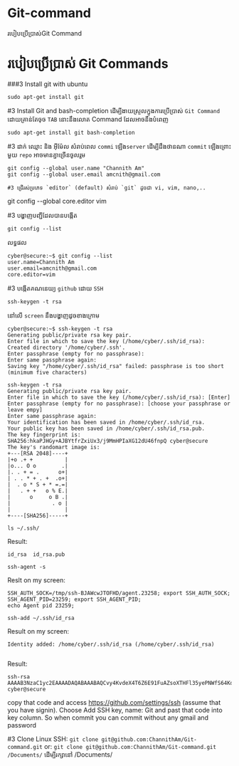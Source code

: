 # Git-command
របៀបប្រើប្រាស់Git Command
# របៀបប្រើប្រាស់ Git Commands
###3 Install git with ubuntu
```
sudo apt-get install git
```

#3 Install Git and bash-completion ដើម្បីងាយស្រួលក្នុងការប្រើប្រាស់ `​Git Command`​
ដោយគ្រាន់តែចុច `TAB`​ នោះនឹងលោត Command ដែលអាចនឹងបំពេញ
```
sudo apt-get install git bash-completion
```

#3 ដាក់ ឈ្មោះ និង អុីម៉ែល សំរាប់ពេល `commi`​ ឡើង​ `server` ដើម្បីដឹងថានណា `commit` 
ឡើងព្រោះមួយ `repo`​ អាចមានគ្នាច្រើនចូលរួម
```
git config --global user.name "Channith Am"
git config --global user.email amcnith@gmail.com

#3 ជ្រើរស់ប្រភេទ `editor`​​​ (default) សំរាប់ `git` ដូចជា vi, vim, nano,..
```
git config --global core.editor vim

#3​ បង្ហាញបញ្ជីដែលបានបង្កើត
```
git config --list
```
លទ្ធផល
```
cyber@secure:~$ git config --list
user.name=Channith Am
user.email=amcnith@gmail.com
core.editor=vim
```
#3 បង្កើតគណនេយ្យ `github` ដោយ `SSH`
```
ssh-keygen -t rsa
```
នៅលើ `screen` នឹងបង្ហាញដូចខាងក្រោម
```
cyber@secure:~$ ssh-keygen -t rsa
Generating public/private rsa key pair.
Enter file in which to save the key (/home/cyber/.ssh/id_rsa): 
Created directory '/home/cyber/.ssh'.
Enter passphrase (empty for no passphrase): 
Enter same passphrase again: 
Saving key "/home/cyber/.ssh/id_rsa" failed: passphrase is too short (minimum five characters)

ssh-keygen -t rsa
Generating public/private rsa key pair.
Enter file in which to save the key (/home/cyber/.ssh/id_rsa): [Enter] 
Enter passphrase (empty for no passphrase): [choose your passphrase or leave empy]
Enter same passphrase again: 
Your identification has been saved in /home/cyber/.ssh/id_rsa.
Your public key has been saved in /home/cyber/.ssh/id_rsa.pub.
The key fingerprint is:
SHA256:hkaPJHGy+AJBYtfrZxiUx3/j9MmHPIaXG12dU46fnpQ cyber@secure
The key's randomart image is:
+---[RSA 2048]----+
|+o .+ +          |
|o... O o        .|
|. . + = .      o+|
| . . * + . +  .o+|
|  . o * S + * =.=|
|   . + +   o % E.|
|      o     o B .|
|             . o |
|                 |
+----[SHA256]-----+

```
```
ls ~/.ssh/
```
Result:
```
id_rsa  id_rsa.pub
```
```
ssh-agent -s
```
Reslt on my screen:
```
SSH_AUTH_SOCK=/tmp/ssh-BJAWcwJTOFHD/agent.23258; export SSH_AUTH_SOCK;
SSH_AGENT_PID=23259; export SSH_AGENT_PID;
echo Agent pid 23259;
```
```
ssh-add ~/.ssh/id_rsa
```
Result on my screen:
```
Identity added: /home/cyber/.ssh/id_rsa (/home/cyber/.ssh/id_rsa)
```
```cat ~/.ssh/id_rsa.pub
```
Result:
```
ssh-rsa AAAAB3NzaC1yc2EAAAADAQABAAABAQCvy4KvdeX4T6Z6E91FuAZsoXTHFl35yePNWfS64KdUASCY6a0b24bShbog4S9VQtS6vAfxEG4miFs3rA+xsYhxlJMHZtXnX+ofypqmmDnCxcXJoiI0+QpOvZgLjWpxMY2LMQA+4J1KBk8I7D72pGgkVWGM6f5nHNYLoqW5Zyk74flzfIBKhFWQOiVprpB7yP6pWfayyRiXOUDNblodzpUqnK02jmaZH4QFnCPz1bdzfHUuVu7hoBj7e9kg8+2A+MRfR6Kjup6gleDy3ag3divB7hOvdSJIvArhDwBP5Jq3MnxW7M4j14ewtyUO+Q2Ka5MVYfzGCGHgmk/ZiTn7wNlr cyber@secure

```

copy that code and access https://github.com/settings/ssh (assume that you have
signin). Choose Add SSH key, name: Git and past that code into key column.
So when commit you can commit without any gmail and password



#3 Clone
Linux
SSH: `git clone git@github.com:ChannithAm/Git-command.git`
or:  `git clone git@github.com:ChannithAm/Git-command.git /Documents/`
ដើម្បីរក្សានៅ /Documents/
